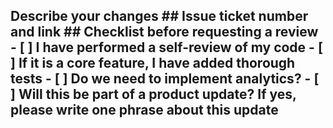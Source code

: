 ## Describe your changes ## Issue ticket number and link ## Checklist before requesting a review - [ ] I have performed a self-review of my code - [ ] If it is a core feature, I have added thorough tests - [ ] Do we need to implement analytics? - [ ] Will this be part of a product update? If yes, please write one phrase about this update